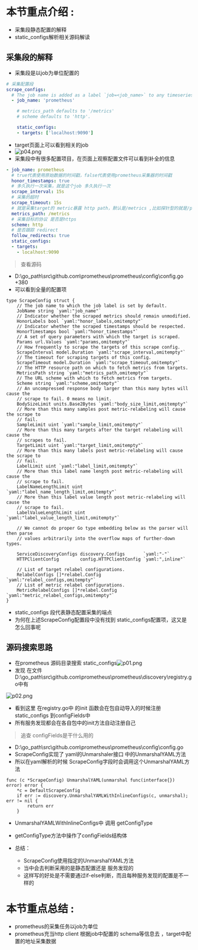 # 本节重点介绍 :

- 采集段静态配置的解释
- static_configs解析相关源码解读

## 采集段的解释

- 采集段是以job为单位配置的

```yaml
# 采集配置段
scrape_configs:
  # The job name is added as a label `job=<job_name>` to any timeseries scraped from this config.
  - job_name: 'prometheus'

    # metrics_path defaults to '/metrics'
    # scheme defaults to 'http'.

    static_configs:
    - targets: ['localhost:9090']
```

- target页面上可以看到相关的job
- ![p04.png](http://jutibolg.oss-cn-shenzhen.aliyuncs.com/908/1628858278000/f7efa23088394f3db80d7bd5e655f041.png)
- 采集段中有很多配置项目，在页面上观察配置文件可以看到补全的信息

```yaml
- job_name: prometheus
  # true代表使用原始数据的时间戳，false代表使用prometheus采集器的时间戳
  honor_timestamps: true
  # 多久执行一次采集，就是这个job 多久执行一次
  scrape_interval: 15s
  # 采集的超时
  scrape_timeout: 15s
  # 就是采集target的 metric暴露 http path，默认是/metrics ,比如探针型的就是/probe
  metrics_path: /metrics
  # 采集目标的协议 是否是https
  scheme: http
  # 是否跟踪 redirect 
  follow_redirects: true
  static_configs:
  - targets:
    - localhost:9090
```

> 查看源码

- D:\go_path\src\github.com\prometheus\prometheus\config\config.go +380
- 可以看到全量的配置项

```golang
type ScrapeConfig struct {
	// The job name to which the job label is set by default.
	JobName string `yaml:"job_name"`
	// Indicator whether the scraped metrics should remain unmodified.
	HonorLabels bool `yaml:"honor_labels,omitempty"`
	// Indicator whether the scraped timestamps should be respected.
	HonorTimestamps bool `yaml:"honor_timestamps"`
	// A set of query parameters with which the target is scraped.
	Params url.Values `yaml:"params,omitempty"`
	// How frequently to scrape the targets of this scrape config.
	ScrapeInterval model.Duration `yaml:"scrape_interval,omitempty"`
	// The timeout for scraping targets of this config.
	ScrapeTimeout model.Duration `yaml:"scrape_timeout,omitempty"`
	// The HTTP resource path on which to fetch metrics from targets.
	MetricsPath string `yaml:"metrics_path,omitempty"`
	// The URL scheme with which to fetch metrics from targets.
	Scheme string `yaml:"scheme,omitempty"`
	// An uncompressed response body larger than this many bytes will cause the
	// scrape to fail. 0 means no limit.
	BodySizeLimit units.Base2Bytes `yaml:"body_size_limit,omitempty"`
	// More than this many samples post metric-relabeling will cause the scrape to
	// fail.
	SampleLimit uint `yaml:"sample_limit,omitempty"`
	// More than this many targets after the target relabeling will cause the
	// scrapes to fail.
	TargetLimit uint `yaml:"target_limit,omitempty"`
	// More than this many labels post metric-relabeling will cause the scrape to
	// fail.
	LabelLimit uint `yaml:"label_limit,omitempty"`
	// More than this label name length post metric-relabeling will cause the
	// scrape to fail.
	LabelNameLengthLimit uint `yaml:"label_name_length_limit,omitempty"`
	// More than this label value length post metric-relabeling will cause the
	// scrape to fail.
	LabelValueLengthLimit uint `yaml:"label_value_length_limit,omitempty"`

	// We cannot do proper Go type embedding below as the parser will then parse
	// values arbitrarily into the overflow maps of further-down types.

	ServiceDiscoveryConfigs discovery.Configs       `yaml:"-"`
	HTTPClientConfig        config.HTTPClientConfig `yaml:",inline"`

	// List of target relabel configurations.
	RelabelConfigs []*relabel.Config `yaml:"relabel_configs,omitempty"`
	// List of metric relabel configurations.
	MetricRelabelConfigs []*relabel.Config `yaml:"metric_relabel_configs,omitempty"`
}
```

- static_configs 段代表静态配置采集的端点
- 为何在上述ScrapeConfig配置段中没有找到 static_configs配置项，这又是怎么回事呢

## 源码搜索思路

- 在prometheus 源码目录搜索  static_configs![p01.png](http://jutibolg.oss-cn-shenzhen.aliyuncs.com/908/1628858278000/d61ee1b59d3045cd9937af7fecf53c4b.png)
- 发现 在文件 D:\go_path\src\github.com\prometheus\prometheus\discovery\registry.go中有

![p02.png](http://jutibolg.oss-cn-shenzhen.aliyuncs.com/908/1628858278000/74173fc81bc44cfd9807e429e59b0232.png)

- 看到这里 在registry.go中 的init 函数会在包自动导入的时候注册static_configs 到configFields中
- 所有服务发现都会在各自包中的init方法自动注册自己

> 追查 configFields是干什么用的

- D:\go_path\src\github.com\prometheus\prometheus\config\config.go
- ScrapeConfig实现了 yaml的Unmarshaler接口 中的UnmarshalYAML方法
- 所以在yaml解析的时候 ScrapeConfig字段时会调用这个UnmarshalYAML方法

```golang
func (c *ScrapeConfig) UnmarshalYAML(unmarshal func(interface{}) error) error {
	*c = DefaultScrapeConfig
	if err := discovery.UnmarshalYAMLWithInlineConfigs(c, unmarshal); err != nil {
		return err
	}
```

- UnmarshalYAMLWithInlineConfigs中 调用 getConfigType
- getConfigType方法中操作了configFields结构体
- 总结：

  - ScrapeConfig使用指定的UnmarshalYAML方法
  - 当中会去判断采用的是静态配置还是 服务发现的
  - 这样写的好处是不需要通过if-else判断，而且每种服务发现的配置是不一样的

# 本节重点总结 :

- prometheus的采集任务以job为单位
- prometheus充当http client 根据job中配置的 schema等信息去 ，target中配置的地址采集数据